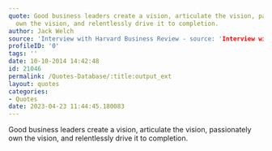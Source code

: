 ```yaml
---
quote: Good business leaders create a vision, articulate the vision, passionately
  own the vision, and relentlessly drive it to completion.
author: Jack Welch
source: 'Interview with Harvard Business Review - source: 'Interview with Harvard Business Review - https://hbr.org/2015/01/what-makes-a-great-leader'
profileID: '0'
tags: ''
date: 10-10-2014 14:42:48
id: 21046
permalink: /Quotes-Database/:title:output_ext
layout: quotes
categories:
- Quotes
date: 2023-04-23 11:44:45.180083
---
```

Good business leaders create a vision, articulate the vision, passionately own the vision, and relentlessly drive it to completion.